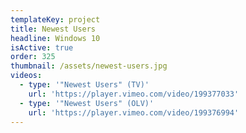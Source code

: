```yaml
---
templateKey: project
title: Newest Users
headline: Windows 10
isActive: true
order: 325
thumbnail: /assets/newest-users.jpg
videos:
  - type: '"Newest Users" (TV)'
    url: 'https://player.vimeo.com/video/199377033'
  - type: '"Newest Users" (OLV)'
    url: 'https://player.vimeo.com/video/199376994'
---
```

